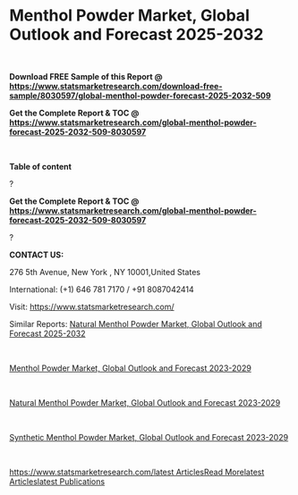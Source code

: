 <h1>Menthol Powder Market, Global Outlook and Forecast 2025-2032</h1><br/><p><strong>Download FREE Sample of this Report @ <a href="https://www.statsmarketresearch.com/download-free-sample/8030597/global-menthol-powder-forecast-2025-2032-509">https://www.statsmarketresearch.com/download-free-sample/8030597/global-menthol-powder-forecast-2025-2032-509</a></strong></p>
 
 
 
 <div><b>Get the Complete Report & TOC @ <a href="https://www.statsmarketresearch.com/global-menthol-powder-forecast-2025-2032-509-8030597">https://www.statsmarketresearch.com/global-menthol-powder-forecast-2025-2032-509-8030597</a></b></div>
 
 
 
 <p><br />
 
 <b>Table of content</b></p>
 
 
 
 <p>? </p>
 
 
 
 <div><b>Get the Complete Report & TOC @ <a href="https://www.statsmarketresearch.com/global-menthol-powder-forecast-2025-2032-509-8030597">https://www.statsmarketresearch.com/global-menthol-powder-forecast-2025-2032-509-8030597</a></b></div>
 
 
 
 <p>? </p>
 
 
 
 <p><b>CONTACT US:</b><br />
 
 276 5th Avenue, New York , NY 10001,United States<br />
 
 International: (+1) 646 781 7170 / +91 8087042414<br />
 
 Visit: <a href="https://www.statsmarketresearch.com/">https://www.statsmarketresearch.com/</a><br />
 
 Similar Reports: <a href="https://www.statsmarketresearch.com/global-menthol-powder-forecast-2025-2032-509-8030597">Natural Menthol Powder Market, Global Outlook and Forecast 2025-2032</a><br />
 
 <br />
 
 <a href="https://www.statsmarketresearch.com/global-menthol-powder-forecast-2025-2032-509-8030597">Menthol Powder Market, Global Outlook and Forecast 2023-2029</a><br />
 
 <br />
 
 <a href="https://www.statsmarketresearch.com/global-menthol-powder-forecast-2025-2032-509-8030597">Natural Menthol Powder Market, Global Outlook and Forecast 2023-2029</a><br />
 
 <br />
 
 <a href="https://www.statsmarketresearch.com/global-menthol-powder-forecast-2025-2032-509-8030597">Synthetic Menthol Powder Market, Global Outlook and Forecast 2023-2029</a><br />
 
 <br />
 
 <a href="https://gyeongbokgung.com">https://www.statsmarketresearch.com/</a><a href="https://hallyeomaritime.com">latest Articles</a><a href="https://jingwansa.com">Read More</a><a href="https://nguoiviet.jp/">latest Articles</a><a href="https://www.intelmarketresearch.com/">latest Publications</a></p>